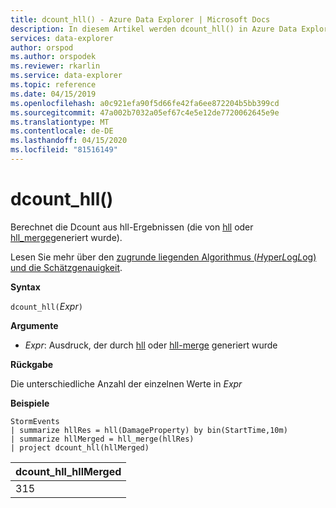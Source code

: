 ```yaml
---
title: dcount_hll() - Azure Data Explorer | Microsoft Docs
description: In diesem Artikel werden dcount_hll() in Azure Data Explorer beschrieben.
services: data-explorer
author: orspod
ms.author: orspodek
ms.reviewer: rkarlin
ms.service: data-explorer
ms.topic: reference
ms.date: 04/15/2019
ms.openlocfilehash: a0c921efa90f5d66fe42fa6ee872204b5bb399cd
ms.sourcegitcommit: 47a002b7032a05ef67c4e5e12de7720062645e9e
ms.translationtype: MT
ms.contentlocale: de-DE
ms.lasthandoff: 04/15/2020
ms.locfileid: "81516149"
---
```

# <a name="dcount_hll"></a>dcount_hll()

Berechnet die Dcount aus hll-Ergebnissen (die von [hll](hll-aggfunction.md) oder [hll_merge](hll-merge-aggfunction.md)generiert wurde).

Lesen Sie mehr über den [zugrunde liegenden Algorithmus (*H*yper*L*og*L*og) und die Schätzgenauigkeit](dcount-aggfunction.md#estimation-accuracy).

**Syntax**

`dcount_hll(`*Expr*`)`

**Argumente**

* *Expr*: Ausdruck, der durch [hll](hll-aggfunction.md) oder [hll-merge](hll-merge-aggfunction.md) generiert wurde

**Rückgabe**

Die unterschiedliche Anzahl der einzelnen Werte in *Expr*

**Beispiele**

```kusto
StormEvents
| summarize hllRes = hll(DamageProperty) by bin(StartTime,10m)
| summarize hllMerged = hll_merge(hllRes)
| project dcount_hll(hllMerged)
```

|dcount_hll_hllMerged|
|---|
|315|